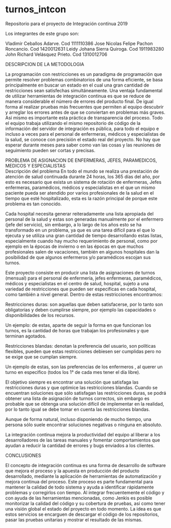 # turnos_intcon
Repositorio para el proyecto de Integración contínua 2019

Los integrantes de este grupo son:

Vladimir Ceballos Adarve. Cod 1111110386
Jose Nicolas Felipe Pachon Roncancio. Cod 1420012631
Leidy Johana Sierra Quiroga. Cod 1911983280
John Richard Velásquez Prieto. Cod 1310012706

DESCRIPCION  DE LA METODOLOGIA

La programación con restricciones es un paradigma de programación que permite resolver problemas combinatorios de una forma eficiente, se basa principalmente en buscar un estado en el cual una gran cantidad de restricciones sean satisfechas simultáneamente.
Una ventaja  fundamental de utilizar  herramientas  de  integración continua es que se reduce  de manera  considerable  el número de  errores  del producto  final.
De igual forma al realizar pruebas  más frecuentes  que permiten  al equipo  descubrir  y arreglar  los  errores  antes de que se conviertan en problemas  más  graves.
Así mismo  es importante  esta práctica  de  transparencia  del proceso. Todo  el equipo  trabaja  utilizando  el mismo repositorio de  código de la información del servidor de integración es pública, para todo el equipo  e incluso  a veces para  el personal  de  enfermeras,  médicos y  especialistas de la salud, se conoce con precisión  el estado  real del proyecto. No hay que esperar  durante  meses para  saber como van las  cosas y las  reuniones de  seguimiento pueden ser cortas y precisas.

PROBLEMA  DE ASIGNACION  DE ENFERMERAS, JEFES, PARAMEDICOS, MEDICOS Y ESPECIALISTAS  
Descripción del problema
En todo el mundo se realiza una prestación de atención de salud continuada durante 24 horas, los 365 días del año, por esto es necesario que exista un sistema de rotación de enfermeras, Jefes enfermeras,  paramédicos, médicos y especialistas en el que un mismo paciente pueda ser atendido por varios profesionales de la salud en el tiempo que esté hospitalizado, esta es la razón principal de porque este problema es tan conocido.

Cada hospital necesita generar reiteradamente una lista apropiada del personal de la salud y estas son generadas manualmente por el enfermero (jefe del servicio), sin embargo, a lo largo de los años esto se ha transformado en un problema, ya que es una tarea difícil para el que lo ejecuta y se utiliza una gran cantidad de tiempo desarrollando estas listas, especialmente cuando hay mucho requerimiento de personal, como por ejemplo en la épocas de invierno o en las épocas en que muchos profesionales salen de vacaciones, también en algunos hospitales dan la posibilidad de que algunos enfermeros y/o paramédicos escojan sus turnos.

Este proyecto   consiste  en producir una lista   de asignaciones  de turnos (mensual)
para  el personal de  enfermería,  jefes  enfermeras, paramédicos, médicos y especialistas en el centro  de salud, hospital,  sujeto  a una  variedad  de restricciones  que pueden  ser  especificas  en  cada  hospital,  como  también  a nivel  general.  Dentro de  estas  restricciones  encontramos:

Restricciones duras:  son aquellas  que deben  satisfacerse, por lo tanto  son obligatorias y deben  cumplirse siempre, por ejemplo las  capacidades  o disponibilidades  de los  recursos.

Un ejemplo:  de estas, aparte  de  seguir la forma en que  funcionan los turnos, es la  cantidad  de horas  que  trabajan los  profesionales  y que  terminan agotados.


Restricciones  blandas: denotan la  preferencia del usuario,  son políticas  flexibles, pueden  que  estas restricciones  debiesen  ser cumplidas pero no  se exige  que se cumplan siempre.

Un ejemplo  de  estas,  son las  preferencias de los enfermeros , al querer un turno en especifico (todos los 1° de  cada mes  tener  el día libre).

El objetivo siempre es encontrar una solución que satisfaga las restricciones duras y que optimice las restricciones blandas. Cuando se encuentran soluciones que sólo satisfagan las restricciones duras, se podrá obtener una lista de asignación de turnos correctos, sin embargo es probable que se obtenga una solución difícil de implementar en la realidad, por lo tanto igual se debe tomar en cuenta las restricciones blandas.

Aunque de forma natural, incluso disponiendo de mucho tiempo, una persona sólo
suele encontrar soluciones negativas o ninguna en absoluto.

La integración continua  mejora la productividad del equipo al liberar a los  desarrolladores  de las tareas manuales y fomentar comportamientos que ayudan a reducir la cantidad de errores y bugs enviados a los clientes.
  
 
CONCLUSIONES


El concepto de integración continua es una forma de desarrollo  de software que mejora el proceso y la  apuesta  en producción  del producto  desarrollado, mediante la aplicación  de  herramientas  de automatización y mejora  continua del proceso.
Este proceso es parte fundamental para mantener  la calidad  de todo sistema y ayuda  a identificar  rápidamente problemas y corregirlos  con tiempo.
Al integrar  frecuentemente  el código y con ayuda  de las  herramientas mencionadas, como Jenkis es posible monitorizar la  calidad  del código y su cobertura  de pruebas, así  como tener una visión  global el estado  del proyecto en todo momento.
La idea  es que  estos  servicios  se encarguen de  descargar  el código  de los  repositorios, pasar las pruebas unitarias  y mostrar  el resultado de las mismas.
